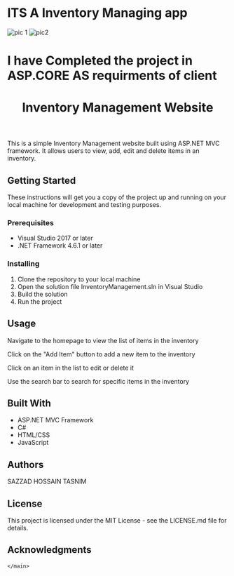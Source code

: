 # ITS A Inventory Managing app

![pic 1](https://user-images.githubusercontent.com/66819027/228913549-ea710412-c356-4b39-b733-1f08600ef0e2.jpg)
![pic2](https://user-images.githubusercontent.com/66819027/228913561-e2c22643-8596-42f2-afb3-2063935c6119.jpg)
# I have Completed the project in ASP.CORE  AS requirments of client
<!DOCTYPE html>
<head>



 
	
</head>
<body>
	<header>
		<h1>Inventory Management Website</h1>
	</header>
	<main>
		<p>This is a simple Inventory Management website built using ASP.NET MVC framework. It allows users to view, add, edit and delete items in an inventory.</p>
		<h2>Getting Started</h2>
		<p>These instructions will get you a copy of the project up and running on your local machine for development and testing purposes.</p>
		<h3>Prerequisites</h3>
		<ul>
			<li>Visual Studio 2017 or later</li>
			<li>.NET Framework 4.6.1 or later</li>
		</ul>
		<h3>Installing</h3>
		<ol>
			<li>Clone the repository to your local machine</li>
			<li>Open the solution file InventoryManagement.sln in Visual Studio</li>
			<li>Build the solution</li>
			<li>Run the project</li>
		</ol>
		<h2>Usage</h2>
		<p>Navigate to the homepage to view the list of items in the inventory</p>
		<p>Click on the "Add Item" button to add a new item to the inventory</p>
		<p>Click on an item in the list to edit or delete it</p>
		<p>Use the search bar to search for specific items in the inventory</p>
		<h2>Built With</h2>
		<ul>
			<li>ASP.NET MVC Framework</li>
			<li>C#</li>
			<li>HTML/CSS</li>
			<li>JavaScript</li>
		</ul>
		<h2>Authors</h2>
		<p>SAZZAD HOSSAIN TASNIM</p>
		<h2>License</h2>
		<p>This project is licensed under the MIT License - see the LICENSE.md file for details.</p>
		<h2>Acknowledgments</h2>
		
		
	</main>
	
</body>
</html>
